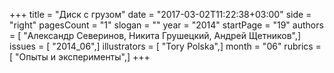 +++
title = "Диск с грузом"
date = "2017-03-02T11:22:38+03:00"
side = "right"
pagesCount = "1"
slogan = ""
year = "2014"
startPage = "19"
authors = [ "Александр Северинов, Никита Грушецкий, Андрей Щетников",]
issues = [ "2014_06",]
illustrators = [ "Tory Polska",]
month = "06"
rubrics = [ "Опыты и эксперименты",]
+++
